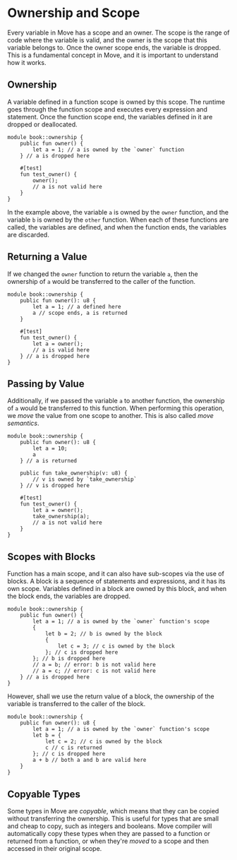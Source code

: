 # Ownership and Scope

Every variable in Move has a scope and an owner. The scope is the range of code where the variable is valid, and the owner is the scope that this variable belongs to. Once the owner scope ends, the variable is dropped. This is a fundamental concept in Move, and it is important to understand how it works.

<!--

- Borrow Checker
- Mention Rust's borrow checker
- Borrowing / References intro

-->

## Ownership

A variable defined in a function scope is owned by this scope. The runtime goes through the function scope and executes every expression and statement. Once the function scope end, the variables defined in it are dropped or deallocated.

```move
module book::ownership {
    public fun owner() {
        let a = 1; // a is owned by the `owner` function
    } // a is dropped here

    #[test]
    fun test_owner() {
        owner();
        // a is not valid here
    }
}
```

In the example above, the variable `a` is owned by the `owner` function, and the variable `b` is owned by the `other` function. When each of these functions are called, the variables are defined, and when the function ends, the variables are discarded.

## Returning a Value

If we changed the `owner` function to return the variable `a`, then the ownership of `a` would be transferred to the caller of the function.

```move
module book::ownership {
    public fun owner(): u8 {
        let a = 1; // a defined here
        a // scope ends, a is returned
    }

    #[test]
    fun test_owner() {
        let a = owner();
        // a is valid here
    } // a is dropped here
}
```

## Passing by Value

Additionally, if we passed the variable `a` to another function, the ownership of `a` would be transferred to this function. When performing this operation, we _move_ the value from one scope to another. This is also called _move semantics_.

```move
module book::ownership {
    public fun owner(): u8 {
        let a = 10;
        a
    } // a is returned

    public fun take_ownership(v: u8) {
        // v is owned by `take_ownership`
    } // v is dropped here

    #[test]
    fun test_owner() {
        let a = owner();
        take_ownership(a);
        // a is not valid here
    }
}
```

## Scopes with Blocks

Function has a main scope, and it can also have sub-scopes via the use of blocks. A block is a sequence of statements and expressions, and it has its own scope. Variables defined in a block are owned by this block, and when the block ends, the variables are dropped.

```move
module book::ownership {
    public fun owner() {
        let a = 1; // a is owned by the `owner` function's scope
        {
            let b = 2; // b is owned by the block
            {
                let c = 3; // c is owned by the block
            }; // c is dropped here
        }; // b is dropped here
        // a = b; // error: b is not valid here
        // a = c; // error: c is not valid here
    } // a is dropped here
}
```

However, shall we use the return value of a block, the ownership of the variable is transferred to the caller of the block.

```move
module book::ownership {
    public fun owner(): u8 {
        let a = 1; // a is owned by the `owner` function's scope
        let b = {
            let c = 2; // c is owned by the block
            c // c is returned
        }; // c is dropped here
        a + b // both a and b are valid here
    }
}
```

## Copyable Types

Some types in Move are _copyable_, which means that they can be copied without transferring the ownership. This is useful for types that are small and cheap to copy, such as integers and booleans. Move compiler will automatically copy these types when they are passed to a function or returned from a function, or when they're _moved_ to a scope and then accessed in their original scope.
